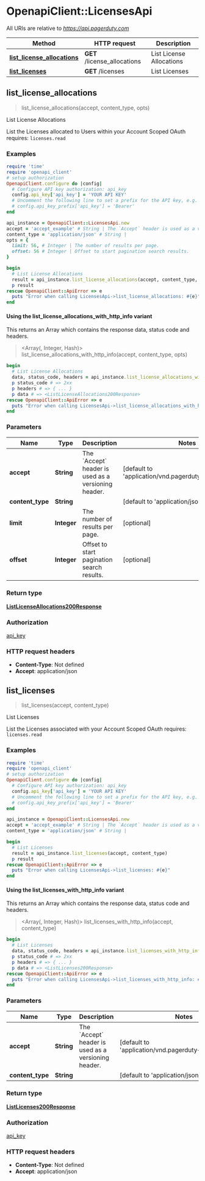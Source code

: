 # OpenapiClient::LicensesApi

All URIs are relative to *https://api.pagerduty.com*

| Method | HTTP request | Description |
| ------ | ------------ | ----------- |
| [**list_license_allocations**](LicensesApi.md#list_license_allocations) | **GET** /license_allocations | List License Allocations |
| [**list_licenses**](LicensesApi.md#list_licenses) | **GET** /licenses | List Licenses |


## list_license_allocations

> <ListLicenseAllocations200Response> list_license_allocations(accept, content_type, opts)

List License Allocations

List the Licenses allocated to Users within your Account  Scoped OAuth requires: `licenses.read` 

### Examples

```ruby
require 'time'
require 'openapi_client'
# setup authorization
OpenapiClient.configure do |config|
  # Configure API key authorization: api_key
  config.api_key['api_key'] = 'YOUR API KEY'
  # Uncomment the following line to set a prefix for the API key, e.g. 'Bearer' (defaults to nil)
  # config.api_key_prefix['api_key'] = 'Bearer'
end

api_instance = OpenapiClient::LicensesApi.new
accept = 'accept_example' # String | The `Accept` header is used as a versioning header.
content_type = 'application/json' # String | 
opts = {
  limit: 56, # Integer | The number of results per page.
  offset: 56 # Integer | Offset to start pagination search results.
}

begin
  # List License Allocations
  result = api_instance.list_license_allocations(accept, content_type, opts)
  p result
rescue OpenapiClient::ApiError => e
  puts "Error when calling LicensesApi->list_license_allocations: #{e}"
end
```

#### Using the list_license_allocations_with_http_info variant

This returns an Array which contains the response data, status code and headers.

> <Array(<ListLicenseAllocations200Response>, Integer, Hash)> list_license_allocations_with_http_info(accept, content_type, opts)

```ruby
begin
  # List License Allocations
  data, status_code, headers = api_instance.list_license_allocations_with_http_info(accept, content_type, opts)
  p status_code # => 2xx
  p headers # => { ... }
  p data # => <ListLicenseAllocations200Response>
rescue OpenapiClient::ApiError => e
  puts "Error when calling LicensesApi->list_license_allocations_with_http_info: #{e}"
end
```

### Parameters

| Name | Type | Description | Notes |
| ---- | ---- | ----------- | ----- |
| **accept** | **String** | The &#x60;Accept&#x60; header is used as a versioning header. | [default to &#39;application/vnd.pagerduty+json;version&#x3D;2&#39;] |
| **content_type** | **String** |  | [default to &#39;application/json&#39;] |
| **limit** | **Integer** | The number of results per page. | [optional] |
| **offset** | **Integer** | Offset to start pagination search results. | [optional] |

### Return type

[**ListLicenseAllocations200Response**](ListLicenseAllocations200Response.md)

### Authorization

[api_key](../README.md#api_key)

### HTTP request headers

- **Content-Type**: Not defined
- **Accept**: application/json


## list_licenses

> <ListLicenses200Response> list_licenses(accept, content_type)

List Licenses

List the Licenses associated with your Account  Scoped OAuth requires: `licenses.read` 

### Examples

```ruby
require 'time'
require 'openapi_client'
# setup authorization
OpenapiClient.configure do |config|
  # Configure API key authorization: api_key
  config.api_key['api_key'] = 'YOUR API KEY'
  # Uncomment the following line to set a prefix for the API key, e.g. 'Bearer' (defaults to nil)
  # config.api_key_prefix['api_key'] = 'Bearer'
end

api_instance = OpenapiClient::LicensesApi.new
accept = 'accept_example' # String | The `Accept` header is used as a versioning header.
content_type = 'application/json' # String | 

begin
  # List Licenses
  result = api_instance.list_licenses(accept, content_type)
  p result
rescue OpenapiClient::ApiError => e
  puts "Error when calling LicensesApi->list_licenses: #{e}"
end
```

#### Using the list_licenses_with_http_info variant

This returns an Array which contains the response data, status code and headers.

> <Array(<ListLicenses200Response>, Integer, Hash)> list_licenses_with_http_info(accept, content_type)

```ruby
begin
  # List Licenses
  data, status_code, headers = api_instance.list_licenses_with_http_info(accept, content_type)
  p status_code # => 2xx
  p headers # => { ... }
  p data # => <ListLicenses200Response>
rescue OpenapiClient::ApiError => e
  puts "Error when calling LicensesApi->list_licenses_with_http_info: #{e}"
end
```

### Parameters

| Name | Type | Description | Notes |
| ---- | ---- | ----------- | ----- |
| **accept** | **String** | The &#x60;Accept&#x60; header is used as a versioning header. | [default to &#39;application/vnd.pagerduty+json;version&#x3D;2&#39;] |
| **content_type** | **String** |  | [default to &#39;application/json&#39;] |

### Return type

[**ListLicenses200Response**](ListLicenses200Response.md)

### Authorization

[api_key](../README.md#api_key)

### HTTP request headers

- **Content-Type**: Not defined
- **Accept**: application/json

